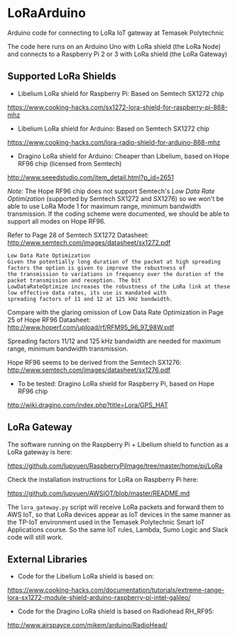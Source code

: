 # LoRaArduino
Arduino code for connecting to LoRa IoT gateway at Temasek Polytechnic 

The code here runs on an Arduino Uno with LoRa shield (the LoRa Node) and connects to a Raspberry Pi 2 or 3 with LoRa shield (the LoRa Gateway)

## Supported LoRa Shields

- Libelium LoRa shield for Raspberry Pi: Based on Semtech SX1272 chip

https://www.cooking-hacks.com/sx1272-lora-shield-for-raspberry-pi-868-mhz

- Libelium LoRa shield for Arduino: Based on Semtech SX1272 chip

https://www.cooking-hacks.com/lora-radio-shield-for-arduino-868-mhz

- Dragino LoRa shield for Arduino: Cheaper than Libelium, based on Hope RF96 chip (licensed from Semtech) 

http://www.seeedstudio.com/item_detail.html?p_id=2651

*Note:* The Hope RF96 chip does not support Semtech's *Low Data Rate Optimization* (supported by Semtech SX1272 and SX1276)
so we won't be able to use LoRa Mode 1 for maximum range, minimum bandwidth transmission.  If the coding scheme were documented,
we should be able to support all modes on Hope RF96.

Refer to Page 28 of Semtech SX1272 Datasheet: http://www.semtech.com/images/datasheet/sx1272.pdf
```
Low Data Rate Optimization
Given the potentially long duration of the packet at high spreading factors the option is given to improve the robustness of
the transmission to variations in frequency over the duration of the packet transmission and reception. The bit
LowDataRateOptimize increases the robustness of the LoRa link at these low effective data rates, its use is mandated with
spreading factors of 11 and 12 at 125 kHz bandwidth.
```
Compare with the glaring omission of Low Data Rate Optimization in Page 25 of Hope RF96 Datasheet: http://www.hoperf.com/upload/rf/RFM95_96_97_98W.pdf

Spreading factors 11/12 and 125 kHz bandwidth are needed for maximum range, minimum bandwidth transmission.

Hope RF96 seems to be derived from the Semtech SX1276: http://www.semtech.com/images/datasheet/sx1276.pdf

- To be tested: Dragino LoRa shield for Raspberry Pi, based on Hope RF96 chip

http://wiki.dragino.com/index.php?title=Lora/GPS_HAT

## LoRa Gateway

The software running on the Raspberry Pi + Libelium shield to function as a LoRa gateway is here:

https://github.com/lupyuen/RaspberryPiImage/tree/master/home/pi/LoRa
 
Check the installation instructions for LoRa on Raspberry Pi here:

https://github.com/lupyuen/AWSIOT/blob/master/README.md
 
The `lora_gateway.py` script will receive LoRa packets and forward them to AWS IoT, so that LoRa devices appear as IoT devices in the same manner as the TP-IoT environment used in the Temasek Polytechnic Smart IoT Applications course. So the same IoT rules, Lambda, Sumo Logic and Slack code will still work.

## External Libraries

- Code for the Libelium LoRa shield is based on:

https://www.cooking-hacks.com/documentation/tutorials/extreme-range-lora-sx1272-module-shield-arduino-raspberry-pi-intel-galileo/ 

- Code for the Dragino LoRa shield is based on Radiohead RH_RF95:

http://www.airspayce.com/mikem/arduino/RadioHead/

